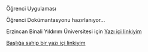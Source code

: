 Öğrenci Uygulaması

Öğrenci Dokümantasyonu hazırlanıyor...

Erzincan Binali Yıldırım Üniversitesi için
[Yazı içi linkiyim](https://www.google.com)

[Başlığa sahip bir yazı içi linkiyim](https://www.google.com "Google Anasayfa")
